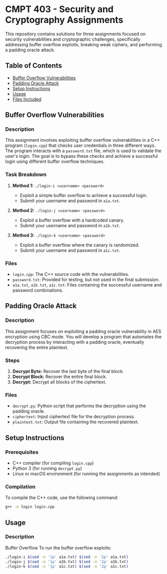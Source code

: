 # CMPT 403 - Security and Cryptography Assignments

This repository contains solutions for three assignments focused on security vulnerabilities and cryptographic challenges, specifically addressing buffer overflow exploits, breaking weak ciphers, and performing a padding oracle attack.

## Table of Contents
- [Buffer Overflow Vulnerabilities](#buffer-overflow-vulnerabilities)
- [Padding Oracle Attack](#padding-oracle-attack)
- [Setup Instructions](#setup-instructions)
- [Usage](#usage)
- [Files Included](#files-included)

## Buffer Overflow Vulnerabilities

### Description
This assignment involves exploiting buffer overflow vulnerabilities in a C++ program (`login.cpp`) that checks user credentials in three different ways. The program interacts with a `password.txt` file, which is used to validate the user's login. The goal is to bypass these checks and achieve a successful login using different buffer overflow techniques.

### Task Breakdown
1. **Method 1:** `./login-i <username> <password>`
   - Exploit a simple buffer overflow to achieve a successful login.
   - Submit your username and password in `a1a.txt`.

2. **Method 2:** `./login-j <username> <password>`
   - Exploit a buffer overflow with a hardcoded canary.
   - Submit your username and password in `a1b.txt`.

3. **Method 3:** `./login-k <username> <password>`
   - Exploit a buffer overflow where the canary is randomized.
   - Submit your username and password in `a1c.txt`.

### Files
- `login.cpp`: The C++ source code with the vulnerabilities.
- `password.txt`: Provided for testing, but not used in the final submission.
- `a1a.txt`, `a1b.txt`, `a1c.txt`: Files containing the successful username and password combinations.


## Padding Oracle Attack

### Description
This assignment focuses on exploiting a padding oracle vulnerability in AES encryption using CBC mode. You will develop a program that automates the decryption process by interacting with a padding oracle, eventually recovering the entire plaintext.

### Steps
1. **Decrypt Byte:** Recover the last byte of the final block.
2. **Decrypt Block:** Recover the entire final block.
3. **Decrypt:** Decrypt all blocks of the ciphertext.

### Files
- `decrypt.py`: Python script that performs the decryption using the padding oracle.
- `ciphertext`: Input ciphertext file for the decryption process.
- `plaintext.txt`: Output file containing the recovered plaintext.

## Setup Instructions

### Prerequisites
- C++ compiler (for compiling `login.cpp`)
- Python 3 (for running `decrypt.py`)
- Linux or macOS environment (for running the assignments as intended)

### Compilation
To compile the C++ code, use the following command:
```bash
g++ -o login login.cpp
```

## Usage

### Description
Buffer Overflow
To run the buffer overflow exploits:

```bash
./login-i $(sed -n '1p' a1a.txt) $(sed -n '2p' a1a.txt)
./login-j $(sed -n '1p' a1b.txt) $(sed -n '2p' a1b.txt)
./login-k $(sed -n '1p' a1c.txt) $(sed -n '2p' a1c.txt)
```


